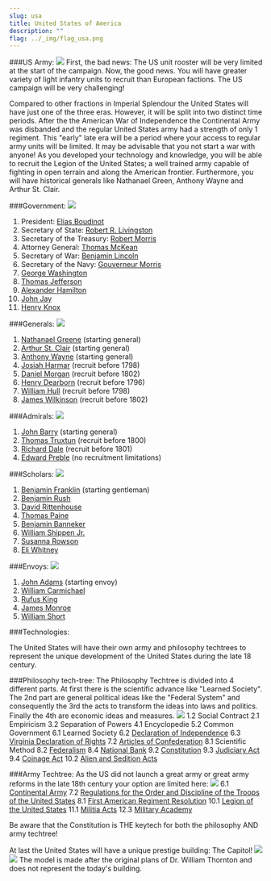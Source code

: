 ```yaml
---
slug: usa
title: United States of America
description: ""
flag: ../_img/flag_usa.png
---
```

###US Army:
![](https://steamuserimages-a.akamaihd.net/ugc/960857170314538872/79DB5A3FD7B249F7624C5C41DB8108AA19877B4E/)
First, the bad news: The US unit rooster will be very limited at the start of the campaign.
Now, the good news. You will have greater variety of light infantry units to recruit than European factions.
The US campaign will be very challenging!

Compared to other fractions in Imperial Splendour the United States will have just one of the three eras. However, it will be split into two distinct time periods.
After the the American War of Independence the Continental Army was disbanded and the regular United States army had a strength of only 1 regiment. This "early" late era will be a period where your access to regular army units will be limited. It may be advisable that you not start a war with anyone!
As you developed your technology and knowledge, you will be able to recruit the Legion of the United States; a well trained army capable of fighting in open terrain and along the American frontier.
Furthermore, you will have historical generals like Nathanael Green, Anthony Wayne and Arthur St. Clair.

###Government:
![](https://steamuserimages-a.akamaihd.net/ugc/970993441120429544/A2F7954B47BC1405E47DD13DDE6346E706CDB647/)

1. President: <a href="https://en.wikipedia.org/wiki/Elias_Boudinot" target="_blank" rel="noopener">Elias Boudinot</a>
2. Secretary of State: <a href="https://en.wikipedia.org/wiki/Robert_R._Livingston_%28chancellor%29" target="_blank" rel="noopener">Robert R. Livingston</a>
3. Secretary of the Treasury: <a href="https://en.wikipedia.org/wiki/Robert_Morris_%28financier%29" target="_blank" rel="noopener">Robert Morris</a>
4. Attorney General: <a href="https://en.wikipedia.org/wiki/Thomas_McKean" target="_blank" rel="noopener">Thomas McKean</a>
5. Secretary of War: <a href="https://en.wikipedia.org/wiki/Benjamin_Lincoln" target="_blank" rel="noopener">Benjamin Lincoln</a>
6. Secretary of the Navy: <a href="https://en.wikipedia.org/wiki/Gouverneur_Morris" target="_blank" rel="noopener">Gouverneur Morris</a>
7. <a href="https://en.wikipedia.org/wiki/George_Washington" target="_blank" rel="noopener">George Washington</a>
8. <a href="https://en.wikipedia.org/wiki/Thomas_Jefferson" target="_blank" rel="noopener">Thomas Jefferson</a>
9. <a href="https://en.wikipedia.org/wiki/Alexander_Hamilton" target="_blank" rel="noopener">Alexander Hamilton</a>
10. <a href="https://en.wikipedia.org/wiki/John_Jay" target="_blank" rel="noopener">John Jay</a>
11. <a href="https://en.wikipedia.org/wiki/Henry_Knox" target="_blank" rel="noopener">Henry Knox</a>

###Generals:
![](https://steamuserimages-a.akamaihd.net/ugc/970993441112086354/51258EB964F8118E110AA38508E72DF9AC661B36/)

1. <a href="https://en.wikipedia.org/wiki/Nathanael_Greene" target="_blank" rel="noopener">Nathanael Greene</a> (starting general)
2. <a href="https://en.wikipedia.org/wiki/Arthur_St._Clair" target="_blank" rel="noopener">Arthur St. Clair</a> (starting general)
3. <a href="https://en.wikipedia.org/wiki/Anthony_Wayne" target="_blank" rel="noopener">Anthony Wayne</a> (starting general)
4. <a href="https://en.wikipedia.org/wiki/Josiah_Harmar" target="_blank" rel="noopener">Josiah Harmar</a> (recruit before 1798)
5. <a href="https://en.wikipedia.org/wiki/Daniel_Morgan" target="_blank" rel="noopener">Daniel Morgan</a> (recruit before 1802)
6. <a href="https://en.wikipedia.org/wiki/Henry_Dearborn" target="_blank" rel="noopener">Henry Dearborn</a> (recruit before 1796)
7. <a href="https://en.wikipedia.org/wiki/William_Hull" target="_blank" rel="noopener">William Hull</a> (recruit before 1798) 
8. <a href="https://en.wikipedia.org/wiki/James_Wilkinson" target="_blank" rel="noopener">James Wilkinson</a> (recruit before 1802)

###Admirals: 
![](https://steamuserimages-a.akamaihd.net/ugc/970993441120387342/30E84F254FA476039C41AC44FDE13D32AD2B327B/)

1. <a href="https://en.wikipedia.org/wiki/John_Barry_(naval_officer)" target="_blank" rel="noopener">John Barry</a> (starting general)
2. <a href="https://en.wikipedia.org/wiki/Thomas_Truxtun" target="_blank" rel="noopener">Thomas Truxtun</a> (recruit before 1800)
3. <a href="https://en.wikipedia.org/wiki/Richard_Dale" target="_blank" rel="noopener">Richard Dale</a> (recruit before 1801)
4. <a href="https://en.wikipedia.org/wiki/Edward_Preble" target="_blank" rel="noopener">Edward Preble</a> (no recruitment limitations)

###Scholars:
![](https://steamuserimages-a.akamaihd.net/ugc/957482315967862270/6568DFA4716C5AF1313F5428D1D40FBA9890D736/)

1. <a href="https://en.wikipedia.org/wiki/Benjamin_Franklin" target="_blank" rel="noopener">Benjamin Franklin</a> (starting gentleman)
2. <a href="https://en.wikipedia.org/wiki/Benjamin_Rush" target="_blank" rel="noopener">Benjamin Rush</a>
3. <a href="https://en.wikipedia.org/wiki/David_Rittenhouse" target="_blank" rel="noopener">David Rittenhouse</a>
4. <a href="https://en.wikipedia.org/wiki/Thomas_Paine" target="_blank" rel="noopener">Thomas Paine</a>
5. <a href="https://en.wikipedia.org/wiki/Benjamin_Banneker" target="_blank" rel="noopener">Benjamin Banneker</a>
6. <a href="https://en.wikipedia.org/wiki/William_Shippen_Jr." target="_blank" rel="noopener">William Shippen Jr.</a>
7. <a href="https://en.wikipedia.org/wiki/Susanna_Rowson" target="_blank" rel="noopener">Susanna Rowson</a>
8. <a href="https://en.wikipedia.org/wiki/Eli_Whitney" target="_blank" rel="noopener">Eli Whitney</a>

###Envoys:
![](https://steamuserimages-a.akamaihd.net/ugc/957482433279570576/F8825794A55D953915BF4E5F0EFD5CC425F4D2A5/)

1. <a href="https://en.wikipedia.org/wiki/John_Adams&amp;quot;" target="_blank" rel="noopener">John Adams</a> (starting envoy)
2. <a href="https://en.wikipedia.org/wiki/William_Carmichael_(diplomat)" target="_blank" rel="noopener">William Carmichael</a>
3. <a href="https://en.wikipedia.org/wiki/Rufus_King" target="_blank" rel="noopener">Rufus King</a>
4. <a href="https://en.wikipedia.org/wiki/James_Monroe" target="_blank" rel="noopener">James Monroe</a>
5. <a href="https://en.wikipedia.org/wiki/William_Short_(American_ambassador)" target="_blank" rel="noopener">William Short</a>

###Technologies:

The United States will have their own army and philosophy techtrees to represent the unique development of the United States during the late 18 century.

###Philosophy tech-tree:
The Philosophy Techtree is divided into 4 different parts. At first there is the scientific advance like "Learned Society". The 2nd part are general political ideas like the "Federal System" and consequently the 3rd the acts to transform the ideas into laws and politics. Finally the 4th are economic ideas and measures.
![](https://steamuserimages-a.akamaihd.net/ugc/960857170314591024/2686ABFFCB9CF2FCEA295F5D9A9B7AC404F2B156/)
1.2 Social Contract
2.1 Empiricism
3.2 Separation of Powers
4.1 Encyclopedie
5.2 Common Government
6.1 Learned Society
6.2 <a href="https://en.wikipedia.org/wiki/United_States_Declaration_of_Independence">Declaration of Independence</a>
6.3 <a href="https://en.wikipedia.org/wiki/Virginia_Declaration_of_Rights">Virginia Declaration of Rights</a>
7.2 <a href="https://en.wikipedia.org/wiki/Articles_of_Confederation">Articles of Confederation</a>
8.1 Scientific Method
8.2 <a href="https://en.wikipedia.org/wiki/Federalist_Papers">Federalism</a>
8.4 <a href="https://en.wikipedia.org/wiki/First_Bank_of_the_United_States">National Bank</a>
9.2 <a href="https://en.wikipedia.org/wiki/United_States_Constitution">Constitution</a>
9.3 <a href="https://en.wikipedia.org/wiki/Judiciary_Act_of_1789">Judiciary Act</a>
9.4 <a href="https://en.wikipedia.org/wiki/Coinage_Act_of_1792">Coinage Act</a>
10.2 <a href="https://en.wikipedia.org/wiki/Alien_and_Sedition_Acts">Alien and Sedition Acts</a>

###Army Techtree:
As the US did not launch a great army or great army reforms in the late 18th century your option are limited here:
![](https://steamuserimages-a.akamaihd.net/ugc/960857170314599603/44A3073CE1C6534D82C276ADF7201F382DD8EFD6/)
6.1 <a href="https://en.wikipedia.org/wiki/Continental_Army">Continental Army</a>
7.2 <a href="https://en.wikipedia.org/wiki/Regulations_for_the_Order_and_Discipline_of_the_Troops_of_the_United_States">Regulations for the Order and Discipline of the Troops of the United States</a>
8.1 <a href="https://en.wikipedia.org/wiki/First_American_Regiment">First American Regiment Resolution</a>
10.1 <a href="https://en.wikipedia.org/wiki/Legion_of_the_United_States">Legion of the United States</a>
11.1 <a href="https://en.wikipedia.org/wiki/Militia_Acts_of_1792">Militia Acts</a>
12.3 <a href="https://en.wikipedia.org/wiki/United_States_Military_Academy">Military Academy</a>

Be aware that the Constitution is THE keytech for both the philosophy AND army techtree!

At last the United States will have a unique prestige building: The Capitol!
![](https://steamuserimages-a.akamaihd.net/ugc/960857170314624403/ED7A8A0EC05DBC663D4B0D25759D74CE70F8BBFD/)
![](https://steamuserimages-a.akamaihd.net/ugc/960857170314727955/88690B09745AB301AD0F24CF55ECD9A236653D29/)
The model is made after the original plans of Dr. William Thornton and does not represent the today's building.
